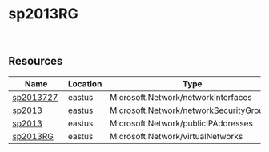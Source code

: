 # sp2013RG 
 
## Resources


| Name | Location | Type |
| --- | --- | --- |
| [sp2013727](sp2013727--1597430293.md)  | eastus  | Microsoft.Network/networkInterfaces  |
| [sp2013](sp2013-228406827.md)  | eastus  | Microsoft.Network/networkSecurityGroups  |
| [sp2013](sp2013-574960490.md)  | eastus  | Microsoft.Network/publicIPAddresses  |
| [sp2013RG](sp2013RG-505270689.md)  | eastus  | Microsoft.Network/virtualNetworks  |
